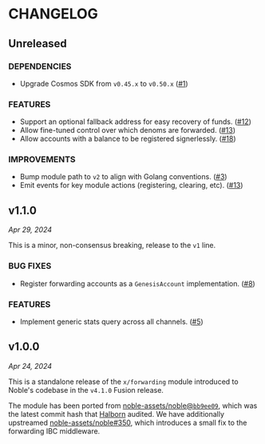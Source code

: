# CHANGELOG

## Unreleased

### DEPENDENCIES

- Upgrade Cosmos SDK from `v0.45.x` to `v0.50.x` ([#1](https://github.com/noble-assets/forwarding/pull/1))

### FEATURES

- Support an optional fallback address for easy recovery of funds. ([#12](https://github.com/noble-assets/forwarding/pull/12))
- Allow fine-tuned control over which denoms are forwarded. ([#13](https://github.com/noble-assets/forwarding/pull/13))
- Allow accounts with a balance to be registered signerlessly. ([#18](https://github.com/noble-assets/forwarding/pull/18))

### IMPROVEMENTS

- Bump module path to `v2` to align with Golang conventions. ([#3](https://github.com/noble-assets/forwarding/pull/3))
- Emit events for key module actions (registering, clearing, etc). ([#13](https://github.com/noble-assets/forwarding/pull/13))

## v1.1.0

*Apr 29, 2024*

This is a minor, non-consensus breaking, release to the `v1` line.

### BUG FIXES

- Register forwarding accounts as a `GenesisAccount` implementation. ([#8](https://github.com/noble-assets/forwarding/pull/8))

### FEATURES

- Implement generic stats query across all channels. ([#5](https://github.com/noble-assets/forwarding/pull/5))

## v1.0.0

*Apr 24, 2024*

This is a standalone release of the `x/forwarding` module introduced to Noble's codebase in the `v4.1.0` Fusion release.

The module has been ported from [noble-assets/noble@`bb9ee09`](https://github.com/noble-assets/noble/commit/bb9ee097f09ce3e923242e9bac3ac997f0d44f8b), which was the latest commit hash that [Halborn](https://www.halborn.com) audited. We have additionally upstreamed [noble-assets/noble#350](https://github.com/noble-assets/noble/pull/350), which introduces a small fix to the forwarding IBC middleware.

